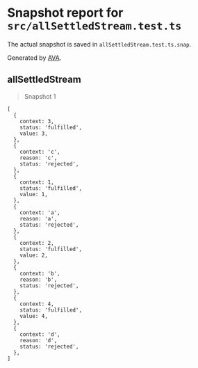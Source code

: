 # Snapshot report for `src/allSettledStream.test.ts`

The actual snapshot is saved in `allSettledStream.test.ts.snap`.

Generated by [AVA](https://avajs.dev).

## allSettledStream

> Snapshot 1

    [
      {
        context: 3,
        status: 'fulfilled',
        value: 3,
      },
      {
        context: 'c',
        reason: 'c',
        status: 'rejected',
      },
      {
        context: 1,
        status: 'fulfilled',
        value: 1,
      },
      {
        context: 'a',
        reason: 'a',
        status: 'rejected',
      },
      {
        context: 2,
        status: 'fulfilled',
        value: 2,
      },
      {
        context: 'b',
        reason: 'b',
        status: 'rejected',
      },
      {
        context: 4,
        status: 'fulfilled',
        value: 4,
      },
      {
        context: 'd',
        reason: 'd',
        status: 'rejected',
      },
    ]
